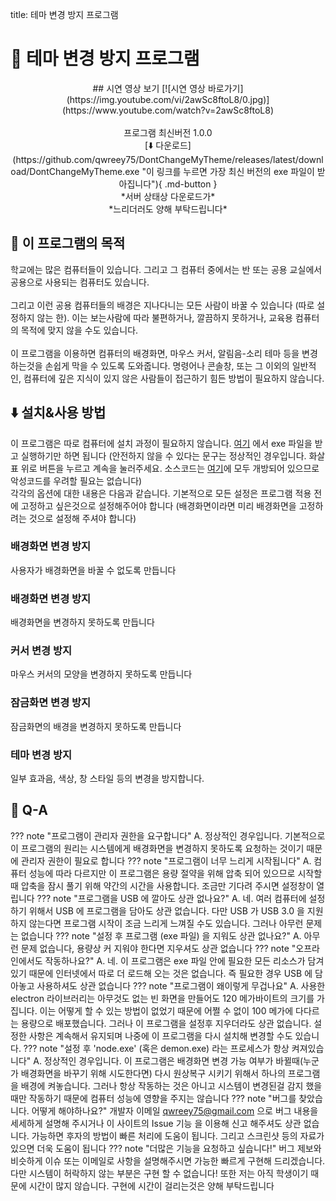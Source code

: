 title: 테마 변경 방지 프로그램

# 🌆️ 테마 변경 방지 프로그램

<div width=100% align=center markdown>
## 시연 영상 보기
[![시연 영상 바로가기](https://img.youtube.com/vi/2awSc8ftoL8/0.jpg)](https://www.youtube.com/watch?v=2awSc8ftoL8)
<br>
<br>
프로그램 최신버전 1.0.0<br>
[⬇️ 다운로드](https://github.com/qwreey75/DontChangeMyTheme/releases/latest/download/DontChangeMyTheme.exe "이 링크를 누르면 가장 최신 버전의 exe 파일이 받아집니다"){ .md-button }
<br>
*서버 상태상 다운로드가*<br>
*느리더러도 양해 부탁드립니다*
</div>

## 🏁️ 이 프로그램의 목적

학교에는 많은 컴퓨터들이 있습니다. 그리고 그 컴퓨터 중에서는 반 또는 공용 교실에서 공용으로 사용되는 컴퓨터도 있습니다.  
<br>
그리고 이런 공용 컴퓨터들의 배경은 지나다니는 모든 사람이 바꿀 수 있습니다 (따로 설정하지 않는 한). 이는 보는사람에 따라 불편하거나, 깔끔하지 못하거나, 교육용 컴퓨터의 목적에 맞지 않을 수도 있습니다.  
<br>
이 프로그램을 이용하면 컴퓨터의 배경화면, 마우스 커서, 알림음-소리 테마 등을 변경하는것을 손쉽게 막을 수 있도록 도와줍니다. 명령어나 콘솔창, 또는 그 이외의 일반적인, 컴퓨터에 깊은 지식이 있지 않은 사람들이 접근하기 힘든 방법이 필요하지 않습니다.  

## ⬇️ 설치&사용 방법
이 프로그램은 따로 컴퓨터에 설치 과정이 필요하지 않습니다. [여기](https://github.com/qwreey75/DontChangeMyTheme/releases/latest/download/DontChangeMyTheme.exe) 에서 exe 파일을 받고 실행하기만 하면 됩니다 (안전하지 않을 수 있다는 문구는 정상적인 경우입니다. 화살표 위로 버튼을 누르고 계속을 눌러주세요. 소스코드는 [여기](https://github.com/qwreey75/qwreey75.github.io)에 모두 개방되어 있으므로 악성코드를 우려할 필요는 없습니다)
<br>
각각의 옵션에 대한 내용은 다음과 같습니다. 기본적으로 모든 설정은 프로그램 적용 전에 고정하고 싶은것으로 설정해주어야 합니다 (배경화면이라면 미리 배경화면을 고정하려는 것으로 설정해 주셔야 합니다)
### 배경화면 변경 방지
사용자가 배경화면을 바꿀 수 없도록 만듭니다

### 배경화면 변경 방지
배경화면을 변경하지 못하도록 만듭니다

### 커서 변경 방지
마우스 커서의 모양을 변경하지 못하도록 만듭니다

### 잠금화면 변경 방지
잠금화면의 배경을 변경하지 못하도록 만듭니다

### 테마 변경 방지
일부 효과음, 색상, 창 스타일 등의 변경을 방지합니다.

## 📄️ Q-A

??? note "프로그램이 관리자 권한을 요구합니다"
    A. 정상적인 경우입니다. 기본적으로 이 프로그램의 원리는 시스템에게 배경화면을 변경하지 못하도록 요청하는 것이기 때문에 관리자 권한이 필요로 합니다
??? note "프로그램이 너무 느리게 시작됩니다"
    A. 컴퓨터 성능에 따라 다르지만 이 프로그램은 용량 절약을 위해 압축 되어 있으므로 시작할때 압축을 잠시 풀기 위해 약간의 시간을 사용합니다. 조금만 기다려 주시면 설정창이 열립니다
??? note "프로그램을 USB 에 깔아도 상관 없나요?"
    A. 네. 여러 컴퓨터에 설정하기 위해서 USB 에 프로그램을 담아도 상관 없습니다. 다만 USB 가 USB 3.0 을 지원하지 않는다면 프로그램 시작이 조금 느리게 느껴질 수도 있습니다. 그러나 아무런 문제는 없습니다
??? note "설정 후 프로그램 (exe 파일) 을 지워도 상관 없나요?"
    A. 아무런 문제 없습니다, 용량상 커 지워야 한다면 지우셔도 상관 없습니다
??? note "오프라인에서도 작동하나요?"
    A. 네. 이 프로그램은 exe 파일 안에 필요한 모든 리소스가 담겨 있기 때문에 인터넷에서 따로 더 로드해 오는 것은 없습니다. 즉 필요한 경우 USB 에 담아놓고 사용하셔도 상관 없습니다
??? note "프로그램이 왜이렇게 무겁나요"
    A. 사용한 electron 라이브러리는 아무것도 없는 빈 화면을 만들어도 120 메가바이트의 크기를 가집니다. 이는 어떻게 할 수 있는 방법이 없었기 때문에 어쩔 수 없이 100 메가에 다다르는 용량으로 배포했습니다. 그러나 이 프로그램을 설정후 지우더라도 상관 없습니다. 설정한 사항은 계속해서 유지되며 나중에 이 프로그램을 다시 설치해 변경할 수도 있습니다.
??? note "설정 후 'node.exe' (혹은 demon.exe) 라는 프로세스가 항상 켜져있습니다"
    A. 정상적인 경우입니다. 이 프로그램은 배경화면 변경 가능 여부가 바뀔때(누군가 배경화면을 바꾸기 위해 시도한다면) 다시 원상복구 시키기 위해서 하나의 프로그램을 배경에 켜놓습니다. 그러나 항상 작동하는 것은 아니고 시스템이 변경된걸 감지 했을때만 작동하기 때문에 컴퓨터 성능에 영향을 주지는 않습니다
??? note "버그를 찾았습니다. 어떻게 해야하나요?"
    개발자 이메일 qwreey75@gmail.com 으로 버그 내용을 세세하게 설명해 주시거나 이 사이트의 Issue 기능 을 이용해 신고 해주셔도 상관 없습니다. 가능하면 후자의 방법이 빠른 처리에 도움이 됩니다. 그리고 스크린샷 등의 자료가 있으면 더욱 도움이 됩니다
??? note "더많은 기능을 요청하고 싶습니다!"
    버그 제보와 비슷하게 이슈 또는 이메일로 사항을 설명해주시면 가능한 빠르게 구현해 드리겠습니다. 다만 시스템이 허락하지 않는 부분은 구현 할 수 없습니다! 또한 저는 아직 학생이기 때문에 시간이 많지 않습니다. 구현에 시간이 걸리는것은 양해 부탁드립니다

